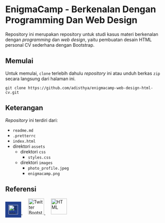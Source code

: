 # EnigmaCamp - Berkenalan Dengan Programming Dan Web Design

Repository ini merupakan repository untuk studi kasus materi berkenalan dengan *programming* dan *web design*, yaitu pembuatan desain HTML personal CV sederhana dengan Bootstrap.

## Memulai

Untuk memulai, `clone` terlebih dahulu *repository* ini atau unduh berkas `zip` secara langsung dari halaman ini.

```language
git clone https://github.com/adisthya/enigmacamp-web-design-html-cv.git
```

## Keterangan

*Repository* ini terdiri dari:

- `readme.md`
- `.pretterrc`
- `index.html`
- direktori `assets`
  - direktori `css`
    - `styles.css`
  - direktori `images`
    - `photo_profile.jpeg`
    - `enigmacamp.png`

## Referensi

<a href="https://premium.enigmacamp.com" title="EnigmaCamp IT Bootcamp - ViCa Premium">
  <img src="https://premium.enigmacamp.com/assets/img/enigmacamp-white.png" alt="EnigmaCamp IT Bootcamp - ViCa Premium" style="background-color:#23418f; padding: 10px; height: 30px" />
</a>&emsp;
<a href="https://getboostrap.com" title="Twitter Bootstrap" rel="nofollow">
  <img src="https://getbootstrap.com/docs/5.0/assets/brand/bootstrap-logo.svg" height="50" alt="Twitter Bootstrap" />
</a>&emsp;
<a href="https://www.w3schools.com/html/" title="HTML" rel="nofollow">
  <img src="https://www.w3.org/html/logo/img/mark-word-icon.png" height="50" alt="HTML" />
</a>
